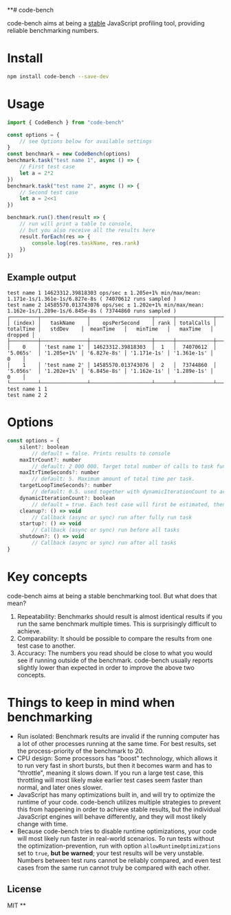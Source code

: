 **# code-bench

code-bench aims at being a [stable](#key-concepts) JavaScript profiling tool, providing reliable benchmarking numbers.

# Install

```sh
npm install code-bench --save-dev
```

# Usage

```typescript
import { CodeBench } from "code-bench"

const options = {
	// see Options below for available settings
}
const benchmark = new CodeBench(options)
benchmark.task("test name 1", async () => {
	// First test case
	let a = 2*2
})
benchmark.task("test name 2", async () => {
	// Second test case
	let a = 2<<1
})

benchmark.run().then(result => {
	// run will print a table to console,
	// but you also receive all the results here
	result.forEach(res => {
		console.log(res.taskName, res.rank)
	})
})
```

## Example output

```shell
test name 1 14623312.39818303 ops/sec ± 1.205e+1% min/max/mean: 1.171e-1s/1.361e-1s/6.827e-8s ( 74070612 runs sampled )
test name 2 14585570.013743076 ops/sec ± 1.202e+1% min/max/mean: 1.162e-1s/1.289e-1s/6.845e-8s ( 73744860 runs sampled )
┌─────────┬───────────────┬────────────────────┬──────┬────────────┬───────────┬─────────────┬─────────────┬─────────────┬─────────────┬─────────┐
│ (index) │   taskName    │    opsPerSecond    │ rank │ totalCalls │ totalTime │   stdDev    │  meanTime   │   minTime   │   maxTime   │ dropped │
├─────────┼───────────────┼────────────────────┼──────┼────────────┼───────────┼─────────────┼─────────────┼─────────────┼─────────────┼─────────┤
│    0    │ 'test name 1' │ 14623312.39818303  │  1   │  74070612  │ '5.065s'  │ '1.205e+1%' │ '6.827e-8s' │ '1.171e-1s' │ '1.361e-1s' │    0    │
│    1    │ 'test name 2' │ 14585570.013743076 │  2   │  73744860  │ '5.056s'  │ '1.202e+1%' │ '6.845e-8s' │ '1.162e-1s' │ '1.289e-1s' │    0    │
└─────────┴───────────────┴────────────────────┴──────┴────────────┴───────────┴─────────────┴─────────────┴─────────────┴─────────────┴─────────┘
test name 1 1
test name 2 2
```

# Options

```javascript
const options = {
	silent?: boolean
		// default = false. Prints results to console
	maxItrCount?: number
		// default: 2 000 000. Target total number of calls to task function.
	maxItrTimeSeconds?: number
		// default: 5. Maximum amount of total time per task.
	targetLoopTimeSeconds?: number
		// default: 0.5. used together with dynamicIterationCount to achieve dynamic test runs.
	dynamicIterationCount?: boolean
		// default = true. Each test case will first be estimated, then it will attempt to run in increments of `targetLoopTimeSeconds` increments.
	cleanup?: () => void
		// Callback (async or sync) run after fully run task
	startup?: () => void
		// Callback (async or sync) run before all tasks
	shutdown?: () => void
		// Callback (async or sync) run after all tasks
}
```

# Key concepts

code-bench aims at being a stable benchmarking tool. But what does that mean?

1. Repeatability: Benchmarks should result is almost identical results if you run the same benchmark multiple times. This is surprisingly difficult to achieve.
2. Comparability: It should be possible to compare the results from one test case to another.
3. Accuracy: The numbers you read should be close to what you would see if running outside of the benchmark. code-bench usually reports slightly lower than expected in order to improve the above two concepts.


# Things to keep in mind when benchmarking

- Run isolated: Benchmark results are invalid if the running computer has a lot of other processes running at the same time. For best results, set the process-priority of the benchmark to 20.
- CPU design: Some processors has "boost" technology, which allows it to run very fast in short bursts, but then it becomes warm and has to "throttle", meaning it slows down. If you run a large test case, this throttling will most likely make earlier test cases seem faster than normal, and later ones slower.
- JavaScript has many optimizations built in, and will try to optimize the runtime of your code. code-bench utilizes multiple strategies to prevent this from happening in order to achieve stable results, but the individual JavaScript engines will behave differently, and they will most likely change with time.
- Because code-bench tries to disable runtime optimizations, your code will most likely run faster in real-world scenarios. To run tests without the optimization-prevention, run with option `allowRuntimeOptimizations` set to `true`, **but be warned**; your test results will be very unstable. Numbers between test runs cannot be reliably compared, and even test cases from the same run cannot truly be compared with each other.

## License
MIT
**
